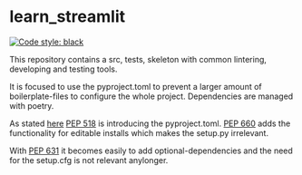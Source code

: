 # learn_streamlit
[![Code style: black](https://img.shields.io/badge/code%20style-black-000000.svg)](https://github.com/psf/black)

This repository contains a src, tests, skeleton with common lintering, developing and testing tools.  

It is focused to use the pyproject.toml to prevent a larger amount of boilerplate-files to configure the whole project. Dependencies are managed with poetry.

As stated [here](https://stackoverflow.com/questions/62983756/what-is-pyproject-toml-file-for) [PEP 518](https://peps.python.org/pep-0518/#rationale) is introducing the pyproject.toml. [PEP 660](https://peps.python.org/pep-0660/) adds the functionality for editable installs which makes the setup.py irrelevant. 

With [PEP 631](https://peps.python.org/pep-0631/) it becomes easily to add optional-dependencies and the need for the setup.cfg is not relevant anylonger. 


